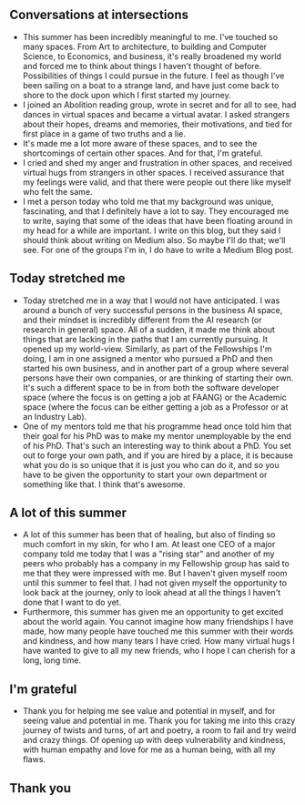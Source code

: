 ## Conversations at intersections
- This summer has been incredibly meaningful to me. I've touched so many spaces. From Art to architecture, to building and Computer Science,
  to Economics, and business, it's really broadened my world and forced me to think about things I haven't thought of before. Possibilities
  of things I could pursue in the future. I feel as though I've been sailing on a boat to a strange land, and have just come back to shore
  to the dock upon which I first started my journey. 
- I joined an Abolition reading group, wrote in secret and for all to see, had dances in virtual spaces and became a virtual avatar. 
  I asked strangers about their hopes, dreams and memories, their motivations, and tied for first place in a game of two truths and a lie.
- It's made me a lot more aware of these spaces, and to see the shortcomings of certain other spaces. And for that, I'm grateful.
- I cried and shed my anger and frustration in other spaces, and received virtual hugs from strangers in other spaces. I received assurance
  that my feelings were valid, and that there were people out there like myself who felt the same.
- I met a person today who told me that my background was unique, fascinating, and that I definitely have a lot to say. They encouraged 
  me to write, saying that some of the ideas that have been floating around in my head for a while are important. I write on this blog,
  but they said I should think about writing on Medium also. So maybe I'll do that; we'll see. For one of the groups I'm in, I do have
  to write a Medium Blog post. 
  
## Today stretched me
- Today stretched me in a way that I would not have anticipated. I was around a bunch of very successful persons in the business AI space,
  and their mindset is incredibly different from the AI research (or research in general) space. All of a sudden, it made me think
  about things that are lacking in the paths that I am currently pursuing. It opened up my world-view. Similarly, as part of the Fellowships
  I'm doing, I am in one assigned a mentor who pursued a PhD and then started his own business, and in another part of a group where
  several persons have their own companies, or are thinking of starting their own. It's such a different space to be in from
  both the software developer space (where the focus is on getting a job at FAANG) or the Academic space (where the focus can be
  either getting a job as a Professor or at an Industry Lab).
- One of my mentors told me that his programme head once told him that their goal for his PhD was to make my mentor unemployable by the end
  of his PhD. That's such an interesting way to think about a PhD. You set out to forge your own path, and if you are hired by a place,
  it is because what you do is so unique that it is just you who can do it, and so you have to be given the opportunity to start your own
  department or something like that. I think that's awesome. 
  
## A lot of this summer
- A lot of this summer has been that of healing, but also of finding so much comfort in my skin, for who I am. At least one CEO of a major
  company told me today that I was a "rising star" and another of my peers who probably has a company in my Fellowship group has said to 
  me that they were impressed with me. But I haven't given myself room until this summer to feel that. I had not given myself the opportunity
  to look back at the journey, only to look ahead at all the things I haven't done that I want to do yet.
- Furthermore, this summer has given me an opportunity to get excited about the world again. You cannot imagine how many friendships I have
  made, how many people have touched me this summer with their words and kindness, and how many tears I have cried. How many virtual hugs
  I have wanted to give to all my new friends, who I hope I can cherish for a long, long time.
  
## I'm grateful
- Thank you for helping me see value and potential in myself, and for seeing value and potential in me. Thank you for taking me into this 
  crazy journey of twists and turns, of art and poetry, a room to fail and try weird and crazy things. Of opening up with deep vulnerability
  and kindness, with human empathy and love for me as a human being, with all my flaws.
  
## Thank you
